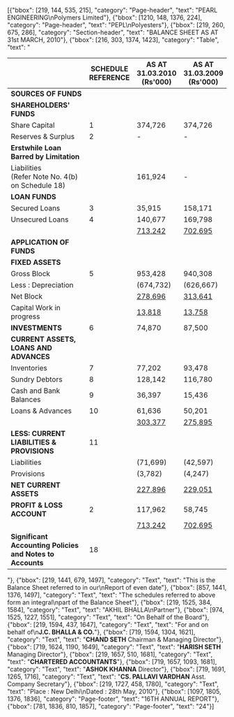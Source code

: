 [{"bbox": [219, 144, 535, 215], "category": "Page-header", "text": "PEARL ENGINEERING\nPolymers Limited"}, {"bbox": [1210, 148, 1376, 224], "category": "Page-header", "text": "PEPL\nPolyesters"}, {"bbox": [219, 260, 675, 286], "category": "Section-header", "text": "BALANCE SHEET AS AT 31st MARCH, 2010"}, {"bbox": [216, 303, 1374, 1423], "category": "Table", "text": "<table><thead><tr><th></th><th>SCHEDULE<br>REFERENCE</th><th>AS AT<br>31.03.2010<br>(Rs'000)</th><th>AS AT<br>31.03.2009<br>(Rs'000)</th></tr></thead><tbody><tr><td><strong>SOURCES OF FUNDS</strong></td><td></td><td></td><td></td></tr><tr><td><strong>SHAREHOLDERS' FUNDS</strong></td><td></td><td></td><td></td></tr><tr><td>Share Capital</td><td>1</td><td>374,726</td><td>374,726</td></tr><tr><td>Reserves & Surplus</td><td>2</td><td>-</td><td>-</td></tr><tr><td><strong>Erstwhile Loan Barred by Limitation</strong></td><td></td><td></td><td></td></tr><tr><td>Liabilities<br>(Refer Note No. 4(b) on Schedule 18)</td><td></td><td>161,924</td><td>-</td></tr><tr><td><strong>LOAN FUNDS</strong></td><td></td><td></td><td></td></tr><tr><td>Secured Loans</td><td>3</td><td>35,915</td><td>158,171</td></tr><tr><td>Unsecured Loans</td><td>4</td><td>140,677</td><td>169,798</td></tr><tr><td></td><td></td><td><u>713,242</u></td><td><u>702,695</u></td></tr><tr><td><strong>APPLICATION OF FUNDS</strong></td><td></td><td></td><td></td></tr><tr><td><strong>FIXED ASSETS</strong></td><td></td><td></td><td></td></tr><tr><td>Gross Block</td><td>5</td><td>953,428</td><td>940,308</td></tr><tr><td>Less : Depreciation</td><td></td><td>(674,732)</td><td>(626,667)</td></tr><tr><td>Net Block</td><td></td><td><u>278,696</u></td><td><u>313,641</u></td></tr><tr><td>Capital Work in progress</td><td></td><td><u>13,818</u></td><td><u>13,758</u></td></tr><tr><td><strong>INVESTMENTS</strong></td><td>6</td><td>74,870</td><td>87,500</td></tr><tr><td><strong>CURRENT ASSETS, LOANS AND ADVANCES</strong></td><td></td><td></td><td></td></tr><tr><td>Inventories</td><td>7</td><td>77,202</td><td>93,478</td></tr><tr><td>Sundry Debtors</td><td>8</td><td>128,142</td><td>116,780</td></tr><tr><td>Cash and Bank Balances</td><td>9</td><td>36,397</td><td>15,436</td></tr><tr><td>Loans & Advances</td><td>10</td><td>61,636</td><td>50,201</td></tr><tr><td></td><td></td><td><u>303,377</u></td><td><u>275,895</u></td></tr><tr><td><strong>LESS: CURRENT LIABILITIES & PROVISIONS</strong></td><td>11</td><td></td><td></td></tr><tr><td>Liabilities</td><td></td><td>(71,699)</td><td>(42,597)</td></tr><tr><td>Provisions</td><td></td><td>(3,782)</td><td>(4,247)</td></tr><tr><td><strong>NET CURRENT ASSETS</strong></td><td></td><td><u>227,896</u></td><td><u>229,051</u></td></tr><tr><td><strong>PROFIT & LOSS ACCOUNT</strong></td><td>2</td><td>117,962</td><td>58,745</td></tr><tr><td></td><td></td><td><u>713,242</u></td><td><u>702,695</u></td></tr><tr><td><strong>Significant Accounting Policies and Notes to Accounts</strong></td><td>18</td><td></td><td></td></tr></tbody></table>"}, {"bbox": [219, 1441, 679, 1497], "category": "Text", "text": "This is the Balance Sheet referred to in our\nReport of even date"}, {"bbox": [857, 1441, 1376, 1497], "category": "Text", "text": "The schedules referred to above form an integral\npart of the Balance Sheet"}, {"bbox": [219, 1525, 384, 1584], "category": "Text", "text": "AKHIL BHALLA\nPartner"}, {"bbox": [974, 1525, 1227, 1551], "category": "Text", "text": "On Behalf of the Board"}, {"bbox": [219, 1594, 437, 1647], "category": "Text", "text": "For and on behalf of\n**J.C. BHALLA & CO.**"}, {"bbox": [719, 1594, 1304, 1621], "category": "Text", "text": "**CHAND SETH** Chairman & Managing Director"}, {"bbox": [719, 1624, 1190, 1649], "category": "Text", "text": "**HARISH SETH** Managing Director"}, {"bbox": [219, 1657, 510, 1681], "category": "Text", "text": "**CHARTERED ACCOUNTANTS**"}, {"bbox": [719, 1657, 1093, 1681], "category": "Text", "text": "**ASHOK KHANNA** Director"}, {"bbox": [719, 1691, 1265, 1716], "category": "Text", "text": "**CS. PALLAVI VARDHAN** Asst. Company Secretary"}, {"bbox": [219, 1727, 458, 1780], "category": "Text", "text": "Place : New Delhi\nDated : 28th May, 2010"}, {"bbox": [1097, 1805, 1376, 1836], "category": "Page-footer", "text": "16TH ANNUAL REPORT"}, {"bbox": [781, 1836, 810, 1857], "category": "Page-footer", "text": "24"}]